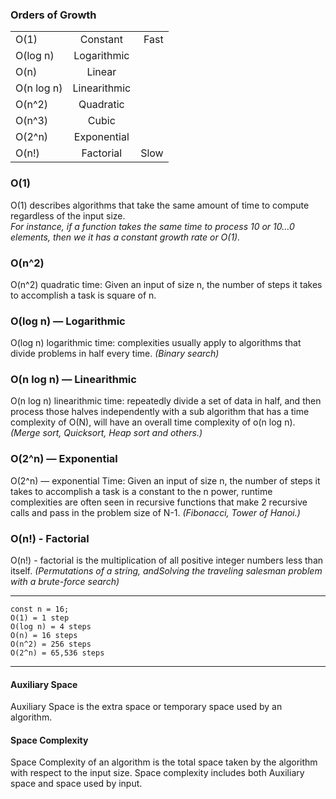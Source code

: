 ### Orders of Growth
|  |  |  |
|:----|:----:|----:|
| O(1)       | Constant     | Fast |
| O(log n)   | Logarithmic  |      |
| O(n)       | Linear       |      |
| O(n log n) | Linearithmic |      |
| O(n^2)     | Quadratic    |      |
| O(n^3)     | Cubic        |      |
| O(2^n)     | Exponential  |      |
| O(n!)      | Factorial    | Slow |

### O(1) 
O(1) describes algorithms that take the same amount of time to compute regardless of the input size. <br /> 
_For instance, if a function takes the same time to process 10 or 10...0 elements, then we it has a constant growth rate or O(1)._

### O(n^2) 
O(n^2) quadratic time: Given an input of size n, the number of steps it takes to accomplish a task is square of n.

### O(log n) — Logarithmic
O(log n) logarithmic time: complexities usually apply to algorithms that divide problems in half every time.
_(Binary search)_

### O(n log n) — Linearithmic
O(n log n) linearithmic time: repeatedly divide a set of data in half, and then process those halves independently with a sub algorithm that has a time complexity of O(N), will have an overall time complexity of o(n log n).
_(Merge sort, Quicksort, Heap sort and others.)_

### O(2^n) — Exponential
O(2^n) — exponential Time: Given an input of size n, the number of steps it takes to accomplish a task is a constant to the n power, runtime complexities are often seen in recursive functions that make 2 recursive calls and pass in the problem size of N-1.
_(Fibonacci, Tower of Hanoi.)_

### O(n!) - Factorial  
O(n!) - factorial is the multiplication of all positive integer numbers less than itself.
_(Permutations of a string, andSolving the traveling salesman problem with a brute-force search)_
_______
```
const n = 16;
O(1) = 1 step 
O(log n) = 4 steps
O(n) = 16 steps 
O(n^2) = 256 steps
O(2^n) = 65,536 steps
```
_______
#### Auxiliary Space 
Auxiliary Space is the extra space or temporary space used by an algorithm. 
#### Space Complexity 
Space Complexity of an algorithm is the total space taken by the algorithm with respect to the input size. Space complexity includes both Auxiliary space and space used by input.